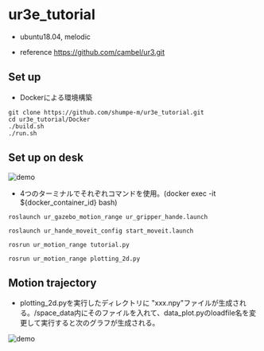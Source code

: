 # ur3e_tutorial

- ubuntu18.04, melodic

- reference https://github.com/cambel/ur3.git
## Set up
- Dockerによる環境構築
```
git clone https://github.com/shumpe-m/ur3e_tutorial.git
cd ur3e_tutorial/Docker
./build.sh
./run.sh
```
## Set up on desk
![demo](https://raw.github.com/wiki/shumpe-m/ur3e_tutorial/images/motion.gif)
- 4つのターミナルでそれぞれコマンドを使用。(docker exec -it ${docker_container_id} bash)

```
roslaunch ur_gazebo_motion_range ur_gripper_hande.launch
```

```
roslaunch ur_hande_moveit_config start_moveit.launch
```

```
rosrun ur_motion_range tutorial.py 
```

```
rosrun ur_motion_range plotting_2d.py 
```


## Motion trajectory
- plotting_2d.pyを実行したディレクトリに "xxx.npy"ファイルが生成される。/space_data内にそのファイルを入れて、data_plot.pyのloadfile名を変更して実行すると次のグラフが生成される。

![demo](https://raw.github.com/wiki/shumpe-m/ur3e_tutorial/images/motion.png)